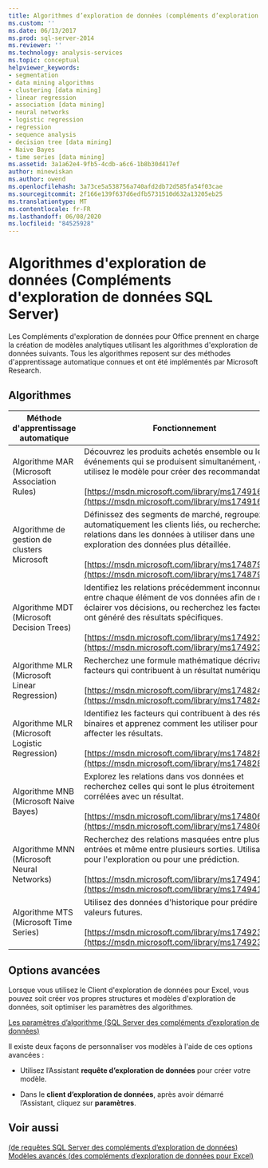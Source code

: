 ```yaml
---
title: Algorithmes d’exploration de données (compléments d’exploration de données SQL Server) | Microsoft Docs
ms.custom: ''
ms.date: 06/13/2017
ms.prod: sql-server-2014
ms.reviewer: ''
ms.technology: analysis-services
ms.topic: conceptual
helpviewer_keywords:
- segmentation
- data mining algorithms
- clustering [data mining]
- linear regression
- association [data mining]
- neural networks
- logistic regression
- regression
- sequence analysis
- decision tree [data mining]
- Naive Bayes
- time series [data mining]
ms.assetid: 3a1a62e4-9fb5-4cdb-a6c6-1b8b30d417ef
author: minewiskan
ms.author: owend
ms.openlocfilehash: 3a73ce5a538756a740afd2db72d585fa54f03cae
ms.sourcegitcommit: 2f166e139f637d6edfb5731510d632a13205eb25
ms.translationtype: MT
ms.contentlocale: fr-FR
ms.lasthandoff: 06/08/2020
ms.locfileid: "84525928"
---
```

# <a name="data-mining-algorithms-sql-server-data-mining-add-ins"></a>Algorithmes d'exploration de données (Compléments d'exploration de données SQL Server)
  Les Compléments d'exploration de données pour Office prennent en charge la création de modèles analytiques utilisant les algorithmes d'exploration de données suivants. Tous les algorithmes reposent sur des méthodes d'apprentissage automatique connues et ont été implémentés par Microsoft Research.  
  
## <a name="algorithms"></a>Algorithmes  
  
|Méthode d'apprentissage automatique|Fonctionnement|  
|-----------------------------|------------------|  
|Algorithme MAR (Microsoft Association Rules)|Découvrez les produits achetés ensemble ou les événements qui se produisent simultanément, et utilisez le modèle pour créer des recommandations.<br /><br /> [https://msdn.microsoft.com/library/ms174916.aspx](https://msdn.microsoft.com/library/ms174916.aspx)|  
|Algorithme de gestion de clusters Microsoft|Définissez des segments de marché, regroupez automatiquement les clients liés, ou recherchez des relations dans les données à utiliser dans une exploration des données plus détaillée.<br /><br /> [https://msdn.microsoft.com/library/ms174879.aspx](https://msdn.microsoft.com/library/ms174879.aspx)|  
|Algorithme MDT (Microsoft Decision Trees)|Identifiez les relations précédemment inconnues entre chaque élément de vos données afin de mieux éclairer vos décisions, ou recherchez les facteurs qui ont généré des résultats spécifiques.<br /><br /> [https://msdn.microsoft.com/library/ms174923.aspx](https://msdn.microsoft.com/library/ms174923.aspx)|  
|Algorithme MLR (Microsoft Linear Regression)|Recherchez une formule mathématique décrivant les facteurs qui contribuent à un résultat numérique.<br /><br /> [https://msdn.microsoft.com/library/ms174824.aspx](https://msdn.microsoft.com/library/ms174824.aspx)|  
|Algorithme MLR (Microsoft Logistic Regression)|Identifiez les facteurs qui contribuent à des résultats binaires et apprenez comment les utiliser pour affecter les résultats.<br /><br /> [https://msdn.microsoft.com/library/ms174828.aspx](https://msdn.microsoft.com/library/ms174828.aspx)|  
|Algorithme MNB (Microsoft Naive Bayes)|Explorez les relations dans vos données et recherchez celles qui sont le plus étroitement corrélées avec un résultat.<br /><br /> [https://msdn.microsoft.com/library/ms174806.aspx](https://msdn.microsoft.com/library/ms174806.aspx)|  
|Algorithme MNN (Microsoft Neural Networks)|Recherchez des relations masquées entre plusieurs entrées et même entre plusieurs sorties. Utilisation pour l'exploration ou pour une prédiction.<br /><br /> [https://msdn.microsoft.com/library/ms174941.aspx](https://msdn.microsoft.com/library/ms174941.aspx)|  
|Algorithme MTS (Microsoft Time Series)|Utilisez des données d'historique pour prédire des valeurs futures.<br /><br /> [https://msdn.microsoft.com/library/ms174923.aspx](https://msdn.microsoft.com/library/ms174923.aspx)|  
  
## <a name="advanced-options"></a>Options avancées  
 Lorsque vous utilisez le Client d'exploration de données pour Excel, vous pouvez soit créer vos propres structures et modèles d'exploration de données, soit optimiser les paramètres des algorithmes.  
  
 [Les paramètres d’algorithme &#40;SQL Server des compléments d’exploration de données&#41;](algorithm-parameters-sql-server-data-mining-add-ins.md)  
  
 Il existe deux façons de personnaliser vos modèles à l'aide de ces options avancées :  
  
-   Utilisez l’Assistant **requête d’exploration de données** pour créer votre modèle.  
  
-   Dans le **client d’exploration de données**, après avoir démarré l’Assistant, cliquez sur **paramètres**.  
  
## <a name="see-also"></a>Voir aussi  
 [&#40;de requêtes SQL Server des compléments d’exploration de données&#41;](query-sql-server-data-mining-add-ins.md)   
 [Modèles avancés &#40;des compléments d’exploration de données pour Excel&#41;](advanced-modeling-data-mining-add-ins-for-excel.md)  
  
  
